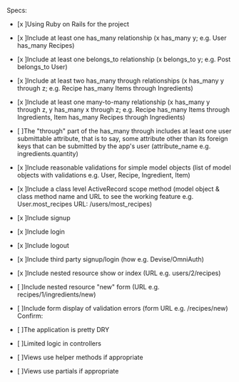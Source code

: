 Specs:

- [x ]Using Ruby on Rails for the project
- [x ]Include at least one has_many relationship (x has_many y; e.g. User has_many Recipes)
- [x ]Include at least one belongs_to relationship (x belongs_to y; e.g. Post belongs_to User)
- [x ]Include at least two has_many through relationships (x has_many y through z; e.g. Recipe has_many Items through Ingredients)
- [x ]Include at least one many-to-many relationship (x has_many y through z, y has_many x through z; e.g. Recipe has_many Items through Ingredients, Item has_many Recipes through Ingredients)
- [ ]The "through" part of the has_many through includes at least one user submittable attribute, that is to say, some attribute other than its foreign keys that can be submitted by the app's user (attribute_name e.g. ingredients.quantity)
- [x ]Include reasonable validations for simple model objects (list of model objects with validations e.g. User, Recipe, Ingredient, Item)
- [x ]Include a class level ActiveRecord scope method (model object & class method name and URL to see the working feature e.g. User.most_recipes URL: /users/most_recipes)
- [x ]Include signup
- [x ]Include login
- [x ]Include logout
- [x ]Include third party signup/login (how e.g. Devise/OmniAuth)
- [x ]Include nested resource show or index (URL e.g. users/2/recipes)
- [ ]Include nested resource "new" form (URL e.g. recipes/1/ingredients/new)
- [ ]Include form display of validation errors (form URL e.g. /recipes/new)
Confirm:

- [ ]The application is pretty DRY
- [ ]Limited logic in controllers
- [ ]Views use helper methods if appropriate
- [ ]Views use partials if appropriate
